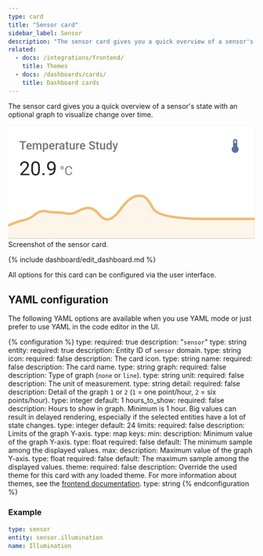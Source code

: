 ```yaml
---
type: card
title: "Sensor card"
sidebar_label: Sensor
description: "The sensor card gives you a quick overview of a sensor's state with an optional graph to visualize change over time."
related:
  - docs: /integrations/frontend/
    title: Themes
  - docs: /dashboards/cards/
    title: Dashboard cards
---
```


The sensor card gives you a quick overview of a sensor's state with an optional graph to visualize change over time.

<p class='img'>
  <img src='/images/dashboards/sensor.png' alt='Screenshot of the sensor card'>
  Screenshot of the sensor card.
</p>

{% include dashboard/edit_dashboard.md %}

All options for this card can be configured via the user interface.

## YAML configuration

The following YAML options are available when you use YAML mode or just prefer to use YAML in the code editor in the UI.

{% configuration %}
type:
  required: true
  description: "`sensor`"
  type: string
entity:
  required: true
  description: Entity ID of `sensor` domain.
  type: string
icon:
  required: false
  description: The card icon.
  type: string
name:
  required: false
  description: The card name.
  type: string
graph:
  required: false
  description: Type of graph (`none` or `line`).
  type: string
unit:
  required: false
  description: The unit of measurement.
  type: string
detail:
  required: false
  description: Detail of the graph `1` or `2` (`1` = one point/hour, `2` = six points/hour).
  type: integer
  default: 1
hours_to_show:
  required: false
  description: Hours to show in graph. Minimum is 1 hour. Big values can result in delayed rendering, especially if the selected entities have a lot of state changes.
  type: integer
  default: 24
limits:
  required: false
  description: Limits of the graph Y-axis.
  type: map
  keys:
    min:
      description: Minimum value of the graph Y-axis.
      type: float
      required: false
      default: The minimum sample among the displayed values.
    max:
      description: Maximum value of the graph Y-axis.
      type: float
      required: false
      default: The maximum sample among the displayed values.
theme:
  required: false
  description: Override the used theme for this card with any loaded theme. For more information about themes, see the [frontend documentation](/integrations/frontend/).
  type: string
{% endconfiguration %}

### Example

```yaml
type: sensor
entity: sensor.illumination
name: Illumination
```
